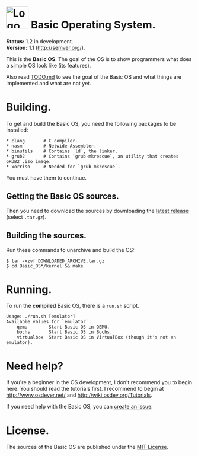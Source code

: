 <img src="http://exetwezz.8nio.com/themes/demo/assets/images/logo.png" alt="Logo" width=60 height=60> Basic Operating System.
==============================

**Status:** 1.2 in development.<br>
**Version:** 1.1 (http://semver.org/).

This is the **Basic OS**. The goal of the OS is to show programmers what does
a simple OS look like (its features).

Also read [TODO.md](https://github.com/ExeTwezz/Basic_OS/blob/master/TODO.md)
to see the goal of the Basic OS and what things are implemented and what are
not yet.

Building.
=========

To get and build the Basic OS, you need the following packages to be installed:

```
* clang       # C compiler.
* nasm        # Netwide Assembler.
* binutils	  # Contains `ld`, the linker.
* grub2       # Contains `grub-mkrescue`, an utility that creates GRUB2 .iso image.
* xorriso     # Needed for `grub-mkrescue`.
```

You must have them to continue.

## Getting the Basic OS sources.

Then you need to download the sources by downloading the
[latest release](https://github.com/ExeTwezz/Basic_OS/releases/latest)
(select `.tar.gz`).

## Building the sources.

Run these commands to unarchive and build the OS:

```
$ tar -xzvf DOWNLOADED_ARCHIVE.tar.gz
$ cd Basic_OS*/kernel && make
```

Running.
========

To run the **compiled** Basic OS, there is a `run.sh` script.

```
Usage: ./run.sh [emulator]
Available values for `emulator`:
    qemu        Start Basic OS in QEMU.
    bochs       Start Basic OS in Bochs.
    virtualbox  Start Basic OS in VirtualBox (though it's not an emulator).
```

Need help?
==========

If you're a beginner in the OS development, I don't recommend you to begin
here. You should read the tutorials first. I recommend to begin at
http://www.osdever.net/ and http://wiki.osdev.org/Tutorials.

If you need help with the Basic OS, you can
[create an issue](https://github.com/ExeTwezz/Basic_OS/issues/new).

License.
========

The sources of the Basic OS are published under the
[MIT License](http://choosealicense.com/licenses/mit/).
